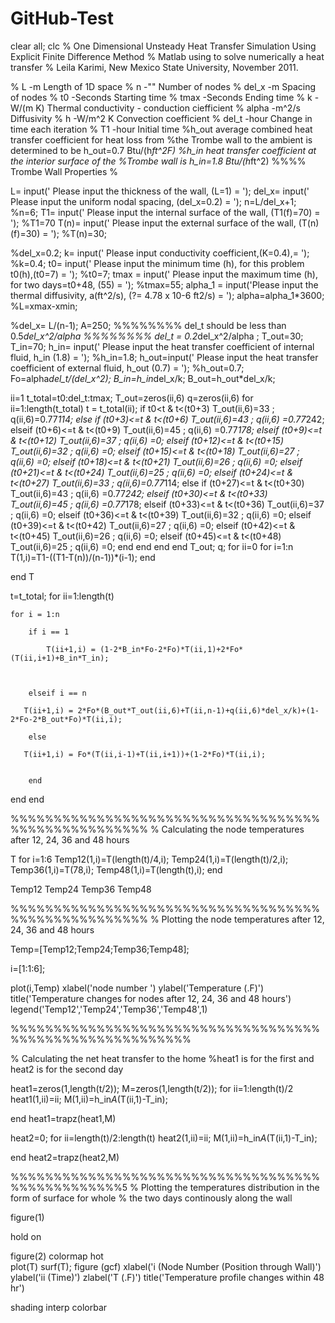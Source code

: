 # GitHub-Test

clear all;
clc
% One Dimensional Unsteady Heat Transfer Simulation Using Explicit Finite Difference Method
% Matlab using to solve numerically a heat transfer
% Leila Karimi, New Mexico State University, November 2011.
 
% L                       -m        Length of 1D space
% n                       -""       Number of nodes
% del_x                   -m        Spacing of nodes
% t0                     -Seconds  Starting time
% tmax                   -Seconds  Ending time
% k                       -W/(m K)  Thermal conductivity - conduction ciefficient
% alpha                   -m^2/s    Diffusivity
% h                       -W/m^2 K  Convection coefficient
% del_t                   -hour  Change in time each iteration
% T1                     -hour  Initial time
%h_out       average combined heat transfer coefficient for heat loss from
%the Trombe wall to the ambient is determined to be h_out=0.7 Btu/(h*ft^2F)
%h_in        heat transfer coefficient at the interior surface of the
%Trombe wall is h_in=1.8 Btu/(h*ft^2)
%%%% Trombe Wall Properties %
 
 
L= input(' Please input the thickness of the wall, (L=1) = ');
del_x= input(' Please input the uniform nodal spacing, (del_x=0.2) = ');
n=L/del_x+1;
%n=6;
T1= input(' Please input the internal surface of the wall, (T1(f)=70) = ');
%T1=70
T(n)= input(' Please input the external surface of the wall, (T(n)(f)=30) = ');
%T(n)=30;
 
%del_x=0.2;
k= input(' Please input conductivity coefficient,(K=0.4),= ');
%k=0.4;
t0= input(' Please input the minimum time (h), for this problem t0(h),(t0=7) = ');
%t0=7;
tmax = input(' Please input the maximum time (h), for two days=t0+48, (55) = ');
%tmax=55;
alpha_1 = input('Please input the thermal diffusivity, a(ft^2/s), (?= 4.78 x 10-6 ft2/s) = ');
alpha=alpha_1*3600;
%L=xmax-xmin;
 
%del_x= L/(n-1);
A=250;
%%%%%%%%   del_t should be less than 0.5*del_x^2/alpha   %%%%%%%%
del_t = 0.2*del_x^2/alpha ;
T_out=30;
T_in=70;
h_in= input(' Please input the heat transfer coefficient of internal fluid, h_in (1.8)  = ');
%h_in=1.8;
h_out=input(' Please input the heat transfer coefficient of external fluid, h_out (0.7)  = ');
%h_out=0.7;
Fo=alpha*del_t/(del_x^2);
B_in=h_in*del_x/k;
B_out=h_out*del_x/k;
 
ii=1
t_total=t0:del_t:tmax;
T_out=zeros(ii,6)
q=zeros(ii,6)
for ii=1:length(t_total)
    t = t_total(ii);
if t0<t & t<(t0+3)
     T_out(ii,6)=33 ; q(ii,6)=0.77*114;
    else if (t0+3)<=t & t<(t0+6)
    T_out(ii,6)=43 ; q(ii,6) =0.77*242;
    elseif (t0+6)<=t & t<(t0+9)
    T_out(ii,6)=45 ; q(ii,6) =0.77*178;
    elseif (t0+9)<=t & t<(t0+12)
    T_out(ii,6)=37 ; q(ii,6) =0;
    elseif (t0+12)<=t & t<(t0+15)
    T_out(ii,6)=32 ; q(ii,6) =0;
    elseif (t0+15)<=t & t<(t0+18)
    T_out(ii,6)=27 ; q(ii,6) =0;
    elseif (t0+18)<=t & t<(t0+21)
    T_out(ii,6)=26 ; q(ii,6) =0;
    elseif (t0+21)<=t & t<(t0+24)
    T_out(ii,6)=25 ; q(ii,6) =0;
    elseif (t0+24)<=t & t<(t0+27)
    T_out(ii,6)=33 ; q(ii,6)=0.77*114;
    else if (t0+27)<=t & t<(t0+30)
    T_out(ii,6)=43 ; q(ii,6) =0.77*242;
    elseif (t0+30)<=t & t<(t0+33)
    T_out(ii,6)=45 ; q(ii,6) =0.77*178;
    elseif (t0+33)<=t & t<(t0+36)
    T_out(ii,6)=37 ; q(ii,6) =0;
    elseif (t0+36)<=t & t<(t0+39)
    T_out(ii,6)=32 ; q(ii,6) =0;
    elseif (t0+39)<=t & t<(t0+42)
    T_out(ii,6)=27 ; q(ii,6) =0;
    elseif (t0+42)<=t & t<(t0+45)
    T_out(ii,6)=26 ; q(ii,6) =0;
    elseif (t0+45)<=t & t<(t0+48)
    T_out(ii,6)=25 ; q(ii,6) =0;
        end
    end
end
end
T_out;
q;
for ii=0
    for i=1:n
    T(1,i)=T1-((T1-T(n))/(n-1))*(i-1);
    end
 
end
T
 
t=t_total;
for ii=1:length(t)
    
    for i = 1:n
  
        if i == 1 
            
            T(ii+1,i) = (1-2*B_in*Fo-2*Fo)*T(ii,1)+2*Fo*(T(ii,i+1)+B_in*T_in);
            
            
        
        elseif i == n
            
       T(ii+1,i) = 2*Fo*(B_out*T_out(ii,6)+T(ii,n-1)+q(ii,6)*del_x/k)+(1-2*Fo-2*B_out*Fo)*T(ii,i);
      
        else
 
       T(ii+1,i) = Fo*(T(ii,i-1)+T(ii,i+1))+(1-2*Fo)*T(ii,i);
               
      
        end
 
end
end

 %%%%%%%%%%%%%%%%%%%%%%%%%%%%%%%%%%%%%%%%%%%%%%%%%%%%
 % Calculating the node temperatures after 12, 24, 36 and 48 hours
 
    
T
for i=1:6
Temp12(1,i)=T(length(t)/4,i);
Temp24(1,i)=T(length(t)/2,i);
Temp36(1,i)=T(78,i);
Temp48(1,i)=T(length(t),i);
end
 
Temp12
Temp24
Temp36
Temp48

%%%%%%%%%%%%%%%%%%%%%%%%%%%%%%%%%%%%%%%%%%%%%%%%%%%%
% Plotting the node temperatures after 12, 24, 36 and 48 hours
 
 
Temp=[Temp12;Temp24;Temp36;Temp48];
 
i=[1:1:6];
 
plot(i,Temp)
xlabel('node number ')
ylabel('Temperature (.F)')
title('Temperature changes for nodes after 12, 24, 36 and 48 hours')
legend('Temp12','Temp24','Temp36','Temp48',1)
 
%%%%%%%%%%%%%%%%%%%%%%%%%%%%%%%%%%%%%%%%%%%%%%%%%%%%%%%%%

% Calculating the net heat transfer to the home
%heat1 is for the first and heat2 is for the second day

heat1=zeros(1,length(t/2));
M=zeros(1,length(t/2));
for ii=1:length(t)/2
   heat1(1,ii)=ii;
M(1,ii)=h_in*A*(T(ii,1)-T_in);
          
end
heat1=trapz(heat1,M)
 
 
heat2=0;
for ii=length(t)/2:length(t)
     heat2(1,ii)=ii;
M(1,ii)=h_in*A*(T(ii,1)-T_in);
          
end
heat2=trapz(heat2,M)

%%%%%%%%%%%%%%%%%%%%%%%%%%%%%%%%%%%%%%%%%%%%%%%%%5
% Plotting the  temperatures distribution in the form of surface for whole
% the two days continously along the wall
 
figure(1)
 
 hold on
 
figure(2)
colormap hot  
plot(T)
surf(T); figure (gcf)
xlabel('i (Node Number (Position through Wall)')
ylabel('ii (Time)')
zlabel('T (.F)')
title('Temperature profile changes within 48 hr')
 
shading interp
colorbar
